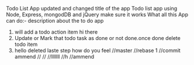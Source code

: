 Todo List App updated and changed title of the app
Todo list app using Node, Express, mongodDB and jQuery make sure it works
What all this App can do:- description about the to do app

1. will add a todo action item hi there
2. Update or Mark that todo task as done or not done.once done delete todo item
3. hello deleted laste step how do you feel
   //master
   //rebase 1
   //commit ammend
   //
   //
   //lllllll
   //h
   //ammend
